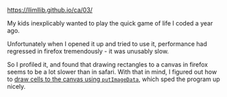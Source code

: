 https://llimllib.github.io/ca/03/

My kids inexplicably wanted to play the quick game of life I coded a year ago.

Unfortunately when I opened it up and tried to use it, performance had regressed in firefox tremendously - it was unusably slow.

So I profiled it, and found that drawing rectangles to a canvas in firefox seems to be a lot slower than in safari. With that in mind, I figured out how to [draw cells to the canvas using `putImageData`](https://github.com/llimllib/ca/blob/be2aa7c4180623fe78f03d7f0a1ea49530d6fb85/03/index.js#L72-L85), which sped the program up nicely.